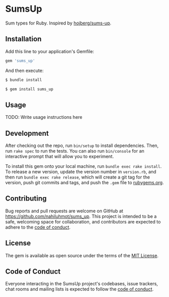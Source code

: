 # SumsUp

Sum types for Ruby.
Inspired by [hojberg/sums-up](https://github.com/hojberg/sums-up).

## Installation

Add this line to your application's Gemfile:

```ruby
gem 'sums_up'
```

And then execute:

```bash
$ bundle install
```

```bash
$ gem install sums_up
```

## Usage

TODO: Write usage instructions here

## Development

After checking out the repo, run `bin/setup` to install dependencies.
Then, run `rake spec` to run the tests.
You can also run `bin/console` for an interactive prompt that will allow you to experiment.

To install this gem onto your local machine, run `bundle exec rake install`.
To release a new version, update the version number in `version.rb`, and then run `bundle exec rake release`, which will create a git tag for the version, push git commits and tags, and push the `.gem` file to [rubygems.org](https://rubygems.org).

## Contributing

Bug reports and pull requests are welcome on GitHub at https://github.com/nahiluhmot/sums_up.
This project is intended to be a safe, welcoming space for collaboration, and contributors are expected to adhere to the [code of conduct](https://github.com/[USERNAME]/sums_up/blob/master/CODE_OF_CONDUCT.md).


## License

The gem is available as open source under the terms of the [MIT License](https://opensource.org/licenses/MIT).

## Code of Conduct

Everyone interacting in the SumsUp project's codebases, issue trackers, chat rooms and mailing lists is expected to follow the [code of conduct](https://github.com/[USERNAME]/sums_up/blob/master/CODE_OF_CONDUCT.md).
